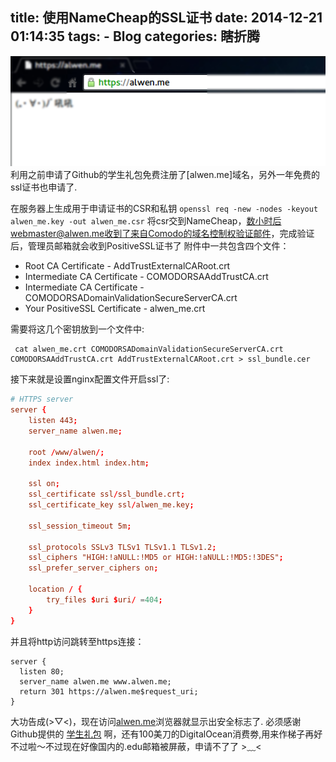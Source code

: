 title: 使用NameCheap的SSL证书
date: 2014-12-21 01:14:35
tags:
	- Blog
categories: 瞎折腾
---
![使用NameCheap的SSL证书](/media/setting-up-ssl-with-nginx-using-a-namecheap-essentialssl/20141221121928.png)
利用之前申请了Github的学生礼包免费注册了[alwen.me]域名，另外一年免费的ssl证书也申请了.
<!--more-->
在服务器上生成用于申请证书的CSR和私钥
`openssl req -new -nodes -keyout alwen_me.key -out alwen_me.csr`
将csr交到NameCheap，数小时后webmaster@alwen.me收到了来自Comodo的域名控制权验证邮件，完成验证后，管理员邮箱就会收到PositiveSSL证书了
附件中一共包含四个文件：
- Root CA Certificate - AddTrustExternalCARoot.crt
- Intermediate CA Certificate - COMODORSAAddTrustCA.crt
- Intermediate CA Certificate - COMODORSADomainValidationSecureServerCA.crt
- Your PositiveSSL Certificate - alwen_me.crt

需要将这几个密钥放到一个文件中:
```
 cat alwen_me.crt COMODORSADomainValidationSecureServerCA.crt COMODORSAAddTrustCA.crt AddTrustExternalCARoot.crt > ssl_bundle.cer
```
接下来就是设置nginx配置文件开启ssl了:
```conf
# HTTPS server
server {
	listen 443;
	server_name alwen.me;

	root /www/alwen/;
	index index.html index.htm;

	ssl on;
	ssl_certificate ssl/ssl_bundle.crt;
	ssl_certificate_key ssl/alwen_me.key;

	ssl_session_timeout 5m;

	ssl_protocols SSLv3 TLSv1 TLSv1.1 TLSv1.2;
	ssl_ciphers "HIGH:!aNULL:!MD5 or HIGH:!aNULL:!MD5:!3DES";
	ssl_prefer_server_ciphers on;

	location / {
		try_files $uri $uri/ =404;
	}
}
```
并且将http访问跳转至https连接：
```
server {
  listen 80;
  server_name alwen.me www.alwen.me;
  return 301 https://alwen.me$request_uri;
}
```
大功告成(>▽<)，现在访问[alwen.me](https://alwen.me)浏览器就显示出安全标志了.
必须感谢Github提供的 [学生礼包](https://education.github.com/pack) 啊，还有100美刀的DigitalOcean消费劵,用来作梯子再好不过啦～不过现在好像国内的.edu邮箱被屏蔽，申请不了了 >﹏<

